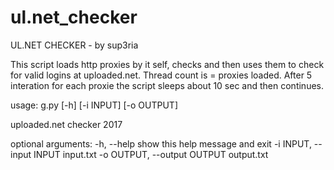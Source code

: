 # ul.net_checker
UL.NET CHECKER - by sup3ria

This script loads http proxies by it self, checks and then uses them to check for valid logins at uploaded.net.
Thread count is = proxies loaded.
After 5 interation for each proxie the script sleeps about 10 sec and then continues.

usage: g.py [-h] [-i INPUT] [-o OUTPUT]

uploaded.net checker 2017

optional arguments:
  -h, --help            show this help message and exit
  -i INPUT, --input INPUT
                        input.txt
  -o OUTPUT, --output OUTPUT
                        output.txt

